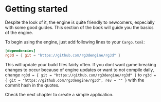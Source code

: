 # Getting started

Despite the look of it, the engine is quite friendly to newcomers, especially with some good guides. This section
of the book will guide you the basics of the engine.

To begin using the engine, just add following lines to your `Cargo.toml`:

```toml
[dependencies]
rg3d = { git = "https://github.com/rg3dengine/rg3d" } 
```

This will update your build files fairly often. If you dont want game breaking changes to occur because of engine updates or want to not compile daily,
change `rg3d = { git = "https://github.com/rg3dengine/rg3d" }` to `rg3d = { git = "https://github.com/rg3dengine/rg3d", rev = "" }` with the commit
hash in the quotes.

Check the next chapter to create a simple application.
